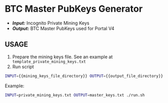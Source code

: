 # BTC Master PubKeys Generator

- ***Input:*** Incognito Private Mining Keys
- ***Output:*** BTC Master PubKeys used for Portal V4

## USAGE
1. Prepare the mining keys file. See an example at ``` template_private_mining_keys.txt```
2. Run script
```bash
INPUT={{mining_keys_file_directory}} OUTPUT={{output_file_directory}} ./run.sh
```

Example:
```bash
INPUT=private_mining_keys.txt OUTPUT=master_keys.txt ./run.sh
```
